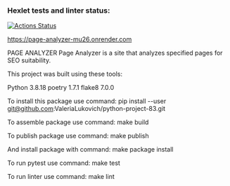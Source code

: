 ### Hexlet tests and linter status:
[![Actions Status](https://github.com/ValeriaLukovich/python-project-83/actions/workflows/hexlet-check.yml/badge.svg)](https://github.com/ValeriaLukovich/python-project-83/actions)


https://page-analyzer-mu26.onrender.com


PAGE ANALYZER
Page Analyzer is a site that analyzes specified pages for SEO suitability.


This project was built using these tools:

Python 3.8.18
poetry 1.7.1
flake8 7.0.0

To install this package use command: pip install --user git@github.com:ValeriaLukovich/python-project-83.git

To assemble package use command: make build

To publish package use command: make publish

And install package with command: make package install

To run pytest use command: make test

To run linter use command: make lint